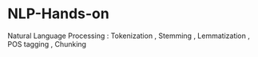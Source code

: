 # NLP-Hands-on
Natural Language Processing : Tokenization , Stemming , Lemmatization , POS tagging , Chunking 

